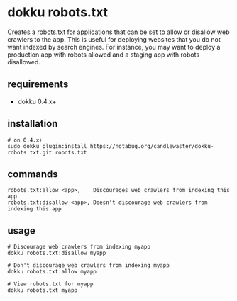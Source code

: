 # dokku robots.txt

Creates a [robots.txt](https://en.wikipedia.org/wiki/Robots_exclusion_standard) for applications that can be set to allow or disallow web crawlers to the app. This is useful for deploying websites that you do not want indexed by search engines. For instance, you may want to deploy a production app with robots allowed and a staging app with robots disallowed.

## requirements

- dokku 0.4.x+

## installation

```shell
# on 0.4.x+
sudo dokku plugin:install https://notabug.org/candlewaster/dokku-robots.txt.git robots.txt
```

## commands

```
robots.txt:allow <app>,    Discourages web crawlers from indexing this app
robots.txt:disallow <app>, Doesn't discourage web crawlers from indexing this app
```

## usage

```shell
# Discourage web crawlers from indexing myapp
dokku robots.txt:disallow myapp

# Don't discourage web crawlers from indexing myapp
dokku robots.txt:allow myapp

# View robots.txt for myapp
dokku robots.txt myapp
```
